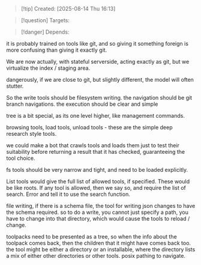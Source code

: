 
>[!tip] Created: [2025-08-14 Thu 16:13]

>[!question] Targets: 

>[!danger] Depends: 

it is probably trained on tools like git, and so giving it something foreign is more confusing than giving it exactly git.

We are now actually, with stateful serverside, acting exactly as git, but we virtualize the index / staging area.

dangerously, if we are close to git, but slightly different, the model will often stutter.

So the write tools should be filesystem writing.
the navigation should be git branch navigations.
the execution should be clear and simple

tree is a bit special, as its one level higher, like management commands.

browsing tools, load tools, unload tools - these are the simple deep research style tools.

we could make a bot that crawls tools and loads them just to test their suitability before returning a result that it has checked, guaranteeing the tool choice.

fs tools should be very narrow and tight, and need to be loaded explicitly.

List tools would give the full list of allowed tools, if specified.  These would be like roots.  If any tool is allowed, then we say so, and require the list of search.  Error and tell it to use the search function.

file writing, if there is a schema file, the tool for writing json changes to have the schema required.
so to do a write, you cannot just specify a path, you have to change into that directory, which would cause the tools to reload / change.

toolpacks need to be presented as a tree, so when the info about the toolpack comes back, then the children that it might have comes back too.  the tool might be either a directory or an installable, where the directory lists a mix of either other directories or other tools.
posix pathing to navigate.

